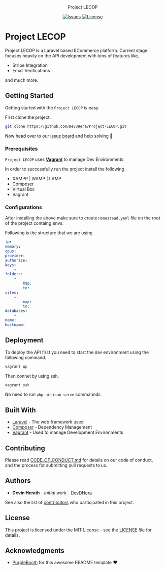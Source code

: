 <p align="center">Project LECOP</p>

<p align="center">
<a href="https://github.com/DevDHera/Project-LECOP/issues"><img alt="Issues" src="https://img.shields.io/github/issues/DevDHera/Project-LECOP.svg"></a>
<a href="https://github.com/DevDHera/Project-LECOP/blob/master/LICENSE"><img alt="License" src="https://img.shields.io/github/license/DevDHera/Project-LECOP.svg"></a>

</p>

# Project LECOP

Project LECOP is a Laravel based ECommerce platform. Current stage focuses heavily on the API development with tons of features like,

* Stripe Integration
* Email Verifications

and much more.

## Getting Started

Getting started with the `Project LECOP` is easy.

First clone the project.

```sh
git clone https://github.com/DevDHera/Project-LECOP.git
```

Now head over to our [issue board](https://github.com/DevDHera/Project-LECOP/issues) and help solving :angel: 

### Prerequisites

`Project LECOP` uses **[Vagrant](https://www.vagrantup.com/)** to manage Dev Environments.

In order to successfully run the project install the following.

* XAMPP | WAMP | LAMP
* Composer
* Virtual Box
* Vagrant

### Configurations

After installing the above make sure to create `Homestead.yaml` file on the root of the project containg envs.

Following is the structure that we are using.

```yaml
ip: 
memory: 
cpus: 
provider: 
authorize: 
keys:
    - 
folders:
    -
        map: 
        to: 
sites:
    -
        map: 
        to: 
databases:
    - 
name: 
hostname: 

```

## Deployment

To deploy the API first you need to start the dev environment using the following command.

```sh
vagrant up
```

Then connet by using ssh.

```sh
vagrant ssh
```

No need to run `php artisan serve` commannds. 

## Built With

* [Laravel](https://laravel.com/) - The web framework used
* [Composer](https://getcomposer.org/) - Dependency Management
* [Vagrant](https://www.vagrantup.com/) - Used to manage Development Environments

## Contributing

Please read [CODE_OF_CONDUCT.md](https://github.com/DevDHera/Project-LECOP/blob/master/CODE_OF_CONDUCT.md) for details on our code of conduct, and the process for submitting pull requests to us.

## Authors

* **Devin Herath** - *Initial work* - [DevDHera](https://github.com/DevDHera)

See also the list of [contributors](https://github.com/DevDHera/Project-LECOP/graphs/contributors) who participated in this project.

## License

This project is licensed under the MIT License - see the [LICENSE](https://github.com/DevDHera/Project-LECOP/blob/master/LICENSE) file for details.

## Acknowledgments

* [PurpleBooth](https://github.com/PurpleBooth) for this awesome README template :heart:
